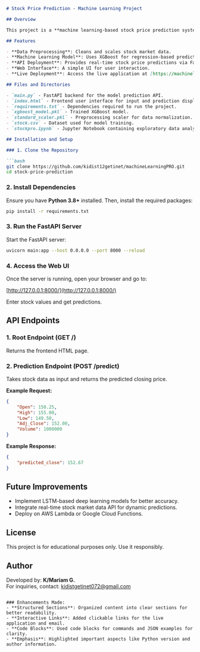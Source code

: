 

```markdown
# Stock Price Prediction - Machine Learning Project

## Overview

This project is a **machine learning-based stock price prediction system** that forecasts the closing stock price based on historical financial data. The model is implemented using **XGBoost** and deployed using **FastAPI** for real-time predictions.

## Features

- **Data Preprocessing**: Cleans and scales stock market data.
- **Machine Learning Model**: Uses XGBoost for regression-based prediction.
- **API Deployment**: Provides real-time stock price predictions via FastAPI.
- **Web Interface**: A simple UI for user interaction.
- **Live Deployment**: Access the live application at [https://machinelearningpro-4.onrender.com](https://machinelearningpro-4.onrender.com).

## Files and Directories

- `main.py` - FastAPI backend for the model prediction API.
- `index.html` - Frontend user interface for input and prediction display.
- `requirements.txt` - Dependencies required to run the project.
- `xgboost_model.pkl` - Trained XGBoost model.
- `standard_scaler.pkl` - Preprocessing scaler for data normalization.
- `stock.csv` - Dataset used for model training.
- `stockpro.ipynb` - Jupyter Notebook containing exploratory data analysis and model training steps.

## Installation and Setup

### 1. Clone the Repository

```bash
git clone https://github.com/kidist12getinet/machineLearningPRO.git
cd stock-price-prediction
```

### 2. Install Dependencies

Ensure you have **Python 3.8+** installed. Then, install the required packages:

```bash
pip install -r requirements.txt
```

### 3. Run the FastAPI Server

Start the FastAPI server:

```bash
uvicorn main:app --host 0.0.0.0 --port 8000 --reload
```

### 4. Access the Web UI

Once the server is running, open your browser and go to:

[http://127.0.0.1:8000/](http://127.0.0.1:8000/)

Enter stock values and get predictions.

## API Endpoints

### 1. Root Endpoint (GET /)

Returns the frontend HTML page.

### 2. Prediction Endpoint (POST /predict)

Takes stock data as input and returns the predicted closing price.

**Example Request:**

```json
{
    "Open": 150.25,
    "High": 155.00,
    "Low": 149.50,
    "Adj_Close": 152.00,
    "Volume": 1000000
}
```

**Example Response:**

```json
{
    "predicted_close": 152.67
}
```

## Future Improvements

- Implement LSTM-based deep learning models for better accuracy.
- Integrate real-time stock market data API for dynamic predictions.
- Deploy on AWS Lambda or Google Cloud Functions.

## License

This project is for educational purposes only. Use it responsibly.

## Author

Developed by: **K/Mariam G.**  
For inquiries, contact: [kidistgetinet072@gmail.com](mailto:kidistgetinet072@gmail.com)
```

### Enhancements Made:
- **Structured Sections**: Organized content into clear sections for better readability.
- **Interactive Links**: Added clickable links for the live application and email.
- **Code Blocks**: Used code blocks for commands and JSON examples for clarity.
- **Emphasis**: Highlighted important aspects like Python version and author information.

